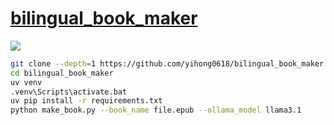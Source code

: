 # [bilingual_book_maker](https://github.com/yihong0618/bilingual_book_maker)

![](https://img.shields.io/github/license/yihong0618/bilingual_book_maker)

```sh
git clone --depth=1 https://github.com/yihong0618/bilingual_book_maker
cd bilingual_book_maker
uv venv
.venv\Scripts\activate.bat
uv pip install -r requirements.txt
python make_book.py --book_name file.epub --ollama_model llama3.1
```

